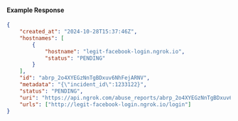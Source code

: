 <!-- Code generated for API Clients. DO NOT EDIT. -->

#### Example Response

```json
{
	"created_at": "2024-10-28T15:37:46Z",
	"hostnames": [
		{
			"hostname": "legit-facebook-login.ngrok.io",
			"status": "PENDING"
		}
	],
	"id": "abrp_2o4XYEGzNnTgBDxuv6NhFejARNV",
	"metadata": "{\"incident_id\":1233122}",
	"status": "PENDING",
	"uri": "https://api.ngrok.com/abuse_reports/abrp_2o4XYEGzNnTgBDxuv6NhFejARNV",
	"urls": ["http://legit-facebook-login.ngrok.io/login"]
}
```
